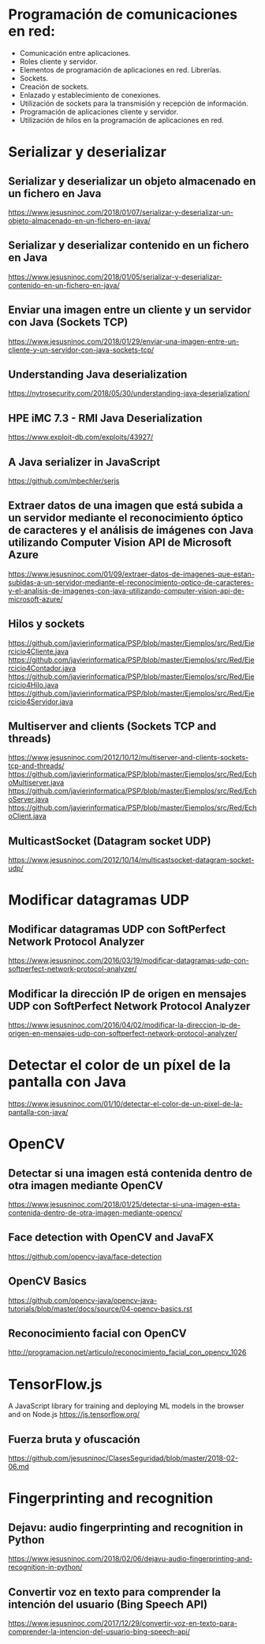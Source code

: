 # Programación de comunicaciones en red:
 -	Comunicación entre aplicaciones.
 -	Roles cliente y servidor.
 -	Elementos de programación de aplicaciones en red. Librerías.
 -	Sockets.
 -	Creación de sockets.
 -	Enlazado y establecimiento de conexiones.
 -	Utilización de sockets para la transmisión y recepción de información.
 -	Programación de aplicaciones cliente y servidor.
 -	Utilización de hilos en la programación de aplicaciones en red.

# Serializar y deserializar

## Serializar y deserializar un objeto almacenado en un fichero en Java
https://www.jesusninoc.com/2018/01/07/serializar-y-deserializar-un-objeto-almacenado-en-un-fichero-en-java/

## Serializar y deserializar contenido en un fichero en Java
https://www.jesusninoc.com/2018/01/05/serializar-y-deserializar-contenido-en-un-fichero-en-java/

## Enviar una imagen entre un cliente y un servidor con Java (Sockets TCP)
https://www.jesusninoc.com/2018/01/29/enviar-una-imagen-entre-un-cliente-y-un-servidor-con-java-sockets-tcp/

## Understanding Java deserialization
https://nytrosecurity.com/2018/05/30/understanding-java-deserialization/

## HPE iMC 7.3 - RMI Java Deserialization
https://www.exploit-db.com/exploits/43927/

## A Java serializer in JavaScript
https://github.com/mbechler/serjs

## Extraer datos de una imagen que está subida a un servidor mediante el reconocimiento óptico de caracteres y el análisis de imágenes con Java utilizando Computer Vision API de Microsoft Azure
https://www.jesusninoc.com/01/09/extraer-datos-de-imagenes-que-estan-subidas-a-un-servidor-mediante-el-reconocimiento-optico-de-caracteres-y-el-analisis-de-imagenes-con-java-utilizando-computer-vision-api-de-microsoft-azure/

## Hilos y sockets
https://github.com/javierinformatica/PSP/blob/master/Ejemplos/src/Red/Ejercicio4Cliente.java
https://github.com/javierinformatica/PSP/blob/master/Ejemplos/src/Red/Ejercicio4Contador.java
https://github.com/javierinformatica/PSP/blob/master/Ejemplos/src/Red/Ejercicio4Hilo.java
https://github.com/javierinformatica/PSP/blob/master/Ejemplos/src/Red/Ejercicio4Servidor.java

## Multiserver and clients (Sockets TCP and threads)
https://www.jesusninoc.com/2012/10/12/multiserver-and-clients-sockets-tcp-and-threads/
https://github.com/javierinformatica/PSP/blob/master/Ejemplos/src/Red/EchoMultiserver.java
https://github.com/javierinformatica/PSP/blob/master/Ejemplos/src/Red/EchoServer.java
https://github.com/javierinformatica/PSP/blob/master/Ejemplos/src/Red/EchoClient.java

## MulticastSocket (Datagram socket UDP)
https://www.jesusninoc.com/2012/10/14/multicastsocket-datagram-socket-udp/

# Modificar datagramas UDP

## Modificar datagramas UDP con SoftPerfect Network Protocol Analyzer
https://www.jesusninoc.com/2016/03/19/modificar-datagramas-udp-con-softperfect-network-protocol-analyzer/

## Modificar la dirección IP de origen en mensajes UDP con SoftPerfect Network Protocol Analyzer
https://www.jesusninoc.com/2016/04/02/modificar-la-direccion-ip-de-origen-en-mensajes-udp-con-softperfect-network-protocol-analyzer/

# Detectar el color de un píxel de la pantalla con Java
https://www.jesusninoc.com/01/10/detectar-el-color-de-un-pixel-de-la-pantalla-con-java/

# OpenCV
## Detectar si una imagen está contenida dentro de otra imagen mediante OpenCV
https://www.jesusninoc.com/2018/01/25/detectar-si-una-imagen-esta-contenida-dentro-de-otra-imagen-mediante-opencv/
## Face detection with OpenCV and JavaFX
https://github.com/opencv-java/face-detection
## OpenCV Basics
https://github.com/opencv-java/opencv-java-tutorials/blob/master/docs/source/04-opencv-basics.rst
## Reconocimiento facial con OpenCV
http://programacion.net/articulo/reconocimiento_facial_con_opencv_1026

# TensorFlow.js

A JavaScript library for training and deploying ML models in the browser and on Node.js
https://js.tensorflow.org/

## Fuerza bruta y ofuscación
https://github.com/jesusninoc/ClasesSeguridad/blob/master/2018-02-06.md

# Fingerprinting and recognition
## Dejavu: audio fingerprinting and recognition in Python
https://www.jesusninoc.com/2018/02/06/dejavu-audio-fingerprinting-and-recognition-in-python/
## Convertir voz en texto para comprender la intención del usuario (Bing Speech API)
https://www.jesusninoc.com/2017/12/29/convertir-voz-en-texto-para-comprender-la-intencion-del-usuario-bing-speech-api/

